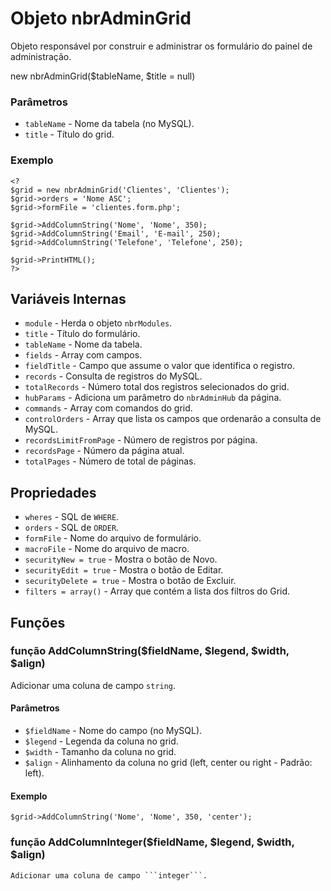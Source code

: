 # Objeto nbrAdminGrid

Objeto responsável por construir e administrar os formulário do painel de administração.

  new nbrAdminGrid($tableName, $title = null)
  
### Parâmetros

* ```tableName``` - Nome da tabela (no MySQL).
* ```title``` - Título do grid.

### Exemplo
    
    <?
    $grid = new nbrAdminGrid('Clientes', 'Clientes');
    $grid->orders = 'Nome ASC';
    $grid->formFile = 'clientes.form.php';
    
    $grid->AddColumnString('Nome', 'Nome', 350);
    $grid->AddColumnString('Email', 'E-mail', 250);
    $grid->AddColumnString('Telefone', 'Telefone', 250);
    
    $grid->PrintHTML();
    ?>
  
## Variáveis Internas
* ```module``` - Herda o objeto ```nbrModules```.
* ```title``` - Título do formulário.
* ```tableName``` - Nome da tabela.
* ```fields``` - Array com campos.
* ```fieldTitle``` - Campo que assume o valor que identifica o registro.
* ```records``` - Consulta de registros do MySQL.
* ```totalRecords``` - Número total dos registros selecionados do grid.
* ```hubParams``` - Adiciona um parâmetro do ```nbrAdminHub``` da página.
* ```commands``` - Array com comandos do grid.
* ```controlOrders``` - Array que lista os campos que ordenarão a consulta de MySQL.
* ```recordsLimitFromPage``` - Número de registros por página.
* ```recordsPage``` - Número da página atual.
* ```totalPages``` - Número de total de páginas.

## Propriedades
* ```wheres``` - SQL de ```WHERE```.
* ```orders``` - SQL de ```ORDER```.
* ```formFile``` - Nome do arquivo de formulário.
* ```macroFile``` - Nome do arquivo de macro.
* ```securityNew = true``` - Mostra o botão de Novo.
* ```securityEdit = true``` - Mostra o botão de Editar.
* ```securityDelete = true``` - Mostra o botão de Excluir.
* ```filters = array()``` - Array que contém  a lista dos filtros do Grid.


## Funções

### função AddColumnString($fieldName, $legend, $width, $align)

Adicionar uma coluna de campo ```string```.

#### Parâmetros

* ```$fieldName``` - Nome do campo (no MySQL).
* ```$legend``` - Legenda da coluna no grid.
* ```$width``` - Tamanho da coluna no grid.
* ```$align``` - Alinhamento da coluna no grid (left, center ou right - Padrão: left).

#### Exemplo

    $grid->AddColumnString('Nome', 'Nome', 350, 'center');


### função AddColumnInteger($fieldName, $legend, $width, $align)

    Adicionar uma coluna de campo ```integer```.
